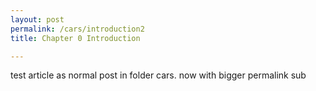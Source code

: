 ```yaml
---
layout: post
permalink: /cars/introduction2
title: Chapter 0 Introduction

---
```


test article as normal post in folder cars. now with bigger permalink sub
